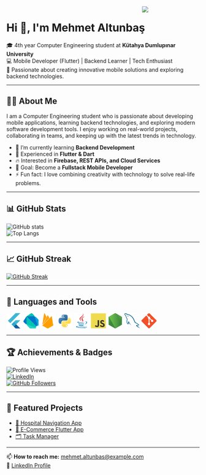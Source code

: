 <!-- Profil GIF veya Kapak Görseli -->
<img src="https://media.giphy.com/media/M9gbBd9nbDrOTu1Mqx/giphy.gif" width="150" align="right"/>

# Hi 👋, I'm Mehmet Altunbaş

🎓 4th year Computer Engineering student at **Kütahya Dumlupınar University**  
💻 Mobile Developer (Flutter) | Backend Learner | Tech Enthusiast  
🚀 Passionate about creating innovative mobile solutions and exploring backend technologies.

---

## 🧑‍💻 About Me  
I am a Computer Engineering student who is passionate about developing mobile applications, learning backend technologies, and exploring modern software development tools. I enjoy working on real-world projects, collaborating in teams, and keeping up with the latest trends in technology.

- 🌱 I’m currently learning **Backend Development**  
- 📱 Experienced in **Flutter & Dart**  
- 🔥 Interested in **Firebase, REST APIs, and Cloud Services**  
- 🎯 Goal: Become a **Fullstack Mobile Developer**  
- ⚡ Fun fact: I love combining creativity with technology to solve real-life problems.

---

## 📊 GitHub Stats
![GitHub stats](https://github-readme-stats.vercel.app/api?username=mhmtaltunbass&show_icons=true&theme=radical&count_private=true)  
![Top Langs](https://github-readme-stats.vercel.app/api/top-langs/?username=mhmtaltunbass&layout=compact&theme=radical)

---

## 📈 GitHub Streak
[![GitHub Streak](https://streak-stats.demolab.com?user=mhmtaltunbass&theme=radical&border_radius=10)](https://git.io/streak-stats)

---

## 🚀 Languages and Tools
<p align="left">
<img src="https://raw.githubusercontent.com/devicons/devicon/master/icons/flutter/flutter-original.svg" width="40" height="40"/> 
<img src="https://raw.githubusercontent.com/devicons/devicon/master/icons/dart/dart-original.svg" width="40" height="40"/>
<img src="https://raw.githubusercontent.com/devicons/devicon/master/icons/firebase/firebase-plain.svg" width="40" height="40"/>
<img src="https://raw.githubusercontent.com/devicons/devicon/master/icons/python/python-original.svg" width="40" height="40"/>
<img src="https://raw.githubusercontent.com/devicons/devicon/master/icons/java/java-original.svg" width="40" height="40"/>
<img src="https://raw.githubusercontent.com/devicons/devicon/master/icons/javascript/javascript-original.svg" width="40" height="40"/>
<img src="https://raw.githubusercontent.com/devicons/devicon/master/icons/nodejs/nodejs-original.svg" width="40" height="40"/>
<img src="https://raw.githubusercontent.com/devicons/devicon/master/icons/mysql/mysql-original.svg" width="40" height="40"/>
<img src="https://raw.githubusercontent.com/devicons/devicon/master/icons/git/git-original.svg" width="40" height="40"/>
</p>

---

## 🏆 Achievements & Badges
![Profile Views](https://komarev.com/ghpvc/?username=mhmtaltunbass&color=blueviolet)  
[![LinkedIn](https://img.shields.io/badge/LinkedIn-Connect-blue?style=flat&logo=linkedin)](https://www.linkedin.com/in/mehmet-altunnbas/)  
[![GitHub Followers](https://img.shields.io/github/followers/mhmtaltunbass?label=Followers&style=social)](https://github.com/mhmtaltunbass)

---

## 📌 Featured Projects
- [📱 Hospital Navigation App](https://github.com/mhmtaltunbass/hospital-navigation)  
- [🛒 E-Commerce Flutter App](https://github.com/mhmtaltunbass/ecommerce-app)  
- [🗂 Task Manager](https://github.com/mhmtaltunbass/task-manager)  

---

📫 **How to reach me:** mehmet.altunbas@example.com  
🔗 [LinkedIn Profile](https://www.linkedin.com/in/mehmet-altunnbas/)  
